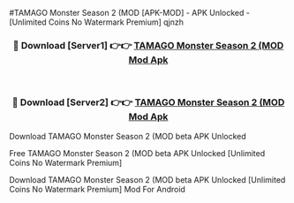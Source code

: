 #TAMAGO Monster Season 2 (MOD [APK-MOD] - APK Unlocked - [Unlimited Coins No Watermark Premium] qjnzh



<div align="center">

<h3>🔴 Download [Server1] 👉👉 <a href="https://momento.my/?title=TAMAGO_Monster_Season_2_(MOD">TAMAGO Monster Season 2 (MOD Mod Apk</a></h3><br>

<h3>🔴 Download [Server2] 👉👉 <a href="https://momento.my/?title=TAMAGO_Monster_Season_2_(MOD">TAMAGO Monster Season 2 (MOD Mod Apk</a></h3>
</div>



Download TAMAGO Monster Season 2 (MOD beta APK Unlocked

Free TAMAGO Monster Season 2 (MOD beta APK Unlocked [Unlimited Coins No Watermark Premium]

Download TAMAGO Monster Season 2 (MOD beta APK Unlocked [Unlimited Coins No Watermark Premium] Mod For Android
